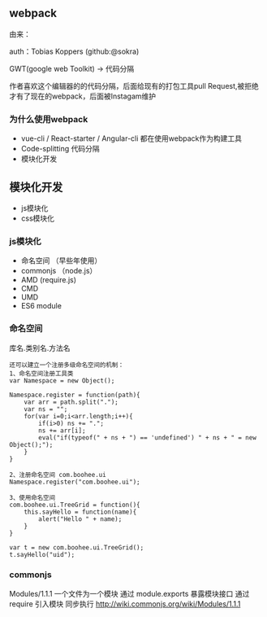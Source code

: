 ## webpack

由来：

auth：Tobias Koppers (github:@sokra)

GWT(google web Toolkit) -> 代码分隔

作者喜欢这个编辑器的的代码分隔，后面给现有的打包工具pull Request,被拒绝才有了现在的webpack，后面被Instagam维护

### 为什么使用webpack

- vue-cli / React-starter / Angular-cli 都在使用webpack作为构建工具
- Code-splitting 代码分隔
- 模块化开发

## 模块化开发

- js模块化
- css模块化

### js模块化

- 命名空间 （早些年使用）
- commonjs （node.js）
- AMD (require.js)
- CMD
- UMD
- ES6 module

### 命名空间

库名.类别名.方法名

~~~
还可以建立一个注册多级命名空间的机制：
1、命名空间注册工具类     
var Namespace = new Object();     
             
Namespace.register = function(path){     
    var arr = path.split(".");     
    var ns = "";     
    for(var i=0;i<arr.length;i++){     
        if(i>0) ns += ".";     
        ns += arr[i];     
        eval("if(typeof(" + ns + ") == 'undefined') " + ns + " = new Object();");     
    }     
}     
     
2、注册命名空间 com.boohee.ui     
Namespace.register("com.boohee.ui");     
     
3、使用命名空间     
com.boohee.ui.TreeGrid = function(){     
    this.sayHello = function(name){     
        alert("Hello " + name);     
    }     
}     
     
var t = new com.boohee.ui.TreeGrid();     
t.sayHello("uid");
~~~

### commonjs

Modules/1.1.1
一个文件为一个模块
通过 module.exports 暴露模块接口
通过 require 引入模块
同步执行
http://wiki.commonjs.org/wiki/Modules/1.1.1
